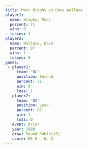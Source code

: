```yaml
---
title: Marc Brophy vs Dave Wallace
player1:             
  name: Brophy, Marc 
  percent: 71        
  wins: 0            
  losses: 1          
player2:             
  name: Wallace, Dave
  percent: 87        
  wins: 1            
  losses: 0          
games:
 - player1:          
     team: 'NL'      
     position: Second
     percent: 71     
     win: 0          
     loss: 1         
   player2:        
     team: 'NS'    
     position: Lead
     percent: 87   
     win: 1        
     loss: 0       
   event: Brier         
   year: 1988           
   draw: Round Robin(15)
   score: NS 8 - NL 2   
---
```

